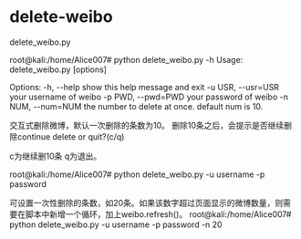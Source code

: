 # delete-weibo
delete_weibo.py



root@kali:/home/Alice007# python delete_weibo.py -h
Usage: delete_weibo.py [options]

Options:
  -h, --help         show this help message and exit
  -u USR, --usr=USR  your username of weibo
  -p PWD, --pwd=PWD  your password of weibo
  -n NUM, --num=NUM  the number to delete at once. default num is 10.


交互式删除微博，默认一次删除的条数为10。
删除10条之后，会提示是否继续删除continue delete or quit?(c/q)

  c为继续删10条
  q为退出。
  
root@kali:/home/Alice007# python delete_weibo.py -u username -p password

可设置一次性删除的条数，如20条。如果该数字超过页面显示的微博数量，则需要在脚本中新增一个循环，加上weibo.refresh()。
root@kali:/home/Alice007# python delete_weibo.py -u username -p password -n 20
